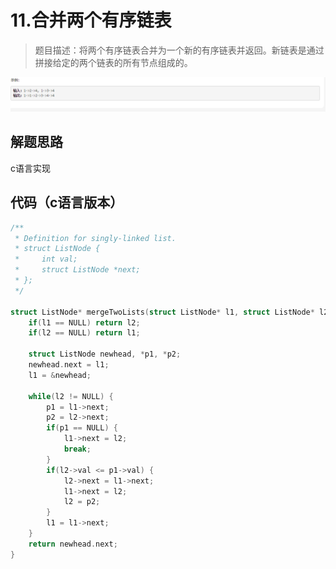 # 11.合并两个有序链表

>题目描述：将两个有序链表合并为一个新的有序链表并返回。新链表是通过拼接给定的两个链表的所有节点组成的。 


![示例](images\链表_11.png)

## 解题思路
c语言实现

## 代码（c语言版本）

```c
/**
 * Definition for singly-linked list.
 * struct ListNode {
 *     int val;
 *     struct ListNode *next;
 * };
 */

struct ListNode* mergeTwoLists(struct ListNode* l1, struct ListNode* l2){
    if(l1 == NULL) return l2;
    if(l2 == NULL) return l1;
    
    struct ListNode newhead, *p1, *p2;
    newhead.next = l1;
    l1 = &newhead;
    
    while(l2 != NULL) {
        p1 = l1->next;
        p2 = l2->next;
        if(p1 == NULL) {
            l1->next = l2;
            break;
        }
        if(l2->val <= p1->val) {
            l2->next = l1->next;
            l1->next = l2;
            l2 = p2;
        }
        l1 = l1->next;
    }
    return newhead.next;
}

```
